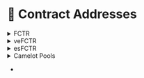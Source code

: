 # 📜 Contract Addresses

<details>

<summary>FCTR</summary>

* **TransparentUpgradeableProxy:** [`0x6dd963c510c2d2f09d5eddb48ede45fed063eb36`](https://arbiscan.io/address/0x6dd963c510c2d2f09d5eddb48ede45fed063eb36)

</details>

<details>

<summary>veFCTR</summary>

* **VotingEscrow:** [`0xA032082B08B2EF5A6C3Ea80DaEac58300F68FB73`](https://arbiscan.io/address/0xA032082B08B2EF5A6C3Ea80DaEac58300F68FB73)

</details>

<details>

<summary>esFCTR</summary>

* **EscrowedFactorToken:** [`0x1fa9C72fE39Af3EBE507eE0b46E15E469fe4146c`](https://arbiscan.io/address/0x1fa9C72fE39Af3EBE507eE0b46E15E469fe4146c)
* **FactorTransparentUpgradeableProxy:** [`0x1fB6c72A605CF3CB3Cd62C398008453C5BcdE404`](https://arbiscan.io/address/0x1fB6c72A605CF3CB3Cd62C398008453C5BcdE404)
* **ProxyAdmin:** [`0x0BB69C0263A475B1B27C10dAC05AbcbcA5528824`](https://arbiscan.io/address/0x0BB69C0263A475B1B27C10dAC05AbcbcA5528824)

</details>

<details>

<summary>Camelot Pools</summary>

* **FCTR-USDC Pool on Camelot**: [`0xc39d8c1f4e09133738a3f97c63c7e3300035d2bd`](https://arbiscan.io/address/0xc39d8c1f4e09133738a3f97c63c7e3300035d2bd)
* **FCTR-ETH Pool on Camelot**: [`0x90635ddf0b7fb9aeb3d9de749b815374302dbbde`](https://arbiscan.io/address/0x90635ddf0b7fb9aeb3d9de749b815374302dbbde)

</details>

*
